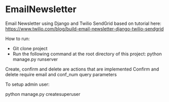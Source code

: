 # EmailNewsletter
Email Newsletter using Django and Twilio SendGrid based on tutorial here: https://www.twilio.com/blog/build-email-newsletter-django-twilio-sendgrid

How to run: 

* Git clone project 
* Run the following command at the root directory of this project: python manage.py runserver

Create, confirm and delete are actions that are implemented 
Confirm and delete require email and conf_num query parameters 

To setup admin user:

python manage.py createsuperuser
